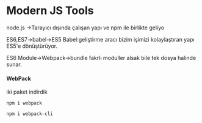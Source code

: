 # Modern JS Tools
node.js ->Tarayıcı dışında çalışan yapı ve npm ile birlikte geliyo

ES6,ES7->babel->ES5 Babel:geliştirme aracı bizim işimizi kolaylaştıran yapı ES5'e dönüştürüyor.

ES6 Module->Webpack->bundle fakrlı moduller alsak bile tek dosya halinde sunar.



#### WebPack
iki paket indirdik

```
npm i webpack
```


```
npm i webpack-cli
```
